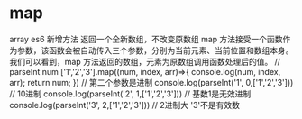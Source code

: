 # map
 array es6 新增方法
 返回一个全新数组，不改变原数组
 map 方法接受一个函数作为参数，该函数会被自动传入三个参数，分别为当前元素、当前位置和数组本身。
 我们可以看到，map 方法返回的数组，元素为原数组调用函数处理后的值。
 // parseInt num 
['1','2','3'].map((num, index, arr)=>{
  console.log(num, index, arr);
  return num;
})
// 第二个参数是进制
console.log(parseInt('1', 0,['1','2','3'])) // 10进制
console.log(parseInt('2', 1,['1','2','3'])) // 基数1是无效进制
console.log(parseInt('3', 2,['1','2','3'])) // 2进制大 '3'不是有效数
